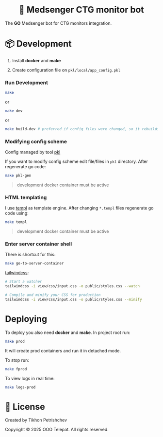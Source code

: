 <!--suppress HtmlDeprecatedAttribute -->
<div align="center">
    <br>
    <h1>👶 Medsenger CTG monitor bot</h1>
</div>

The __GO__ Medsenger bot for CTG monitors integration.

# 📦 Development

1. Install __docker__ and __make__

2. Create configuration file on `pkl/local/app_config.pkl`

### Run Development

```sh
make
```

or

```sh
make dev
```

or

```sh
make build-dev # preferred if config files were changed, so it rebuilds image
```

### Modifying config scheme

Config managed by tool [pkl](https://pkl-lang.org/index.html)

If you want to modify config scheme edit file/files in `pkl` directory. After regenerate go code:

```sh
make pkl-gen
```

> development docker container must be active

### HTML templating

I use [templ](https://github.com/a-h/templ) as template engine. After changing `*.templ` files regenerate go code using:

```sh
make templ
```

> development docker container must be active

### Enter server container shell

There is shortcut for this:

```sh
make go-to-server-container
```

[tailwindcss](https://tailwindcss.com/blog/standalone-cli):

```bash
# Start a watcher
tailwindcss -i view/css/input.css -o public/styles.css --watch

# Compile and minify your CSS for production
tailwindcss -i view/css/input.css -o public/styles.css --minify
```

# Deploying

To deploy you also need __docker__ and __make__. In project root run:

```sh
make prod
```

It will create prod containers and run it in detached mode.

To stop run:

```sh
make fprod
```

To view logs in real time:

```sh
make logs-prod
```

# 💼 License

Created by Tikhon Petrishchev

Copyright © 2025 OOO Telepat. All rights reserved.

